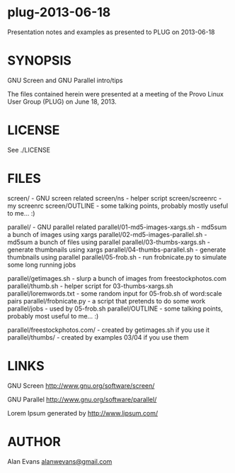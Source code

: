 plug-2013-06-18
===============

Presentation notes and examples as presented to PLUG on 2013-06-18

SYNOPSIS
========
GNU Screen and GNU Parallel intro/tips

The files contained herein were presented at a meeting of the Provo Linux
User Group (PLUG) on June 18, 2013.

LICENSE
=======
See ./LICENSE

FILES
=====
screen/	- GNU screen related
screen/ns - helper script
screen/screenrc - my screenrc
screen/OUTLINE - some talking points, probably mostly useful to me... :)

parallel/ - GNU parallel related
parallel/01-md5-images-xargs.sh - md5sum a bunch of images using xargs
parallel/02-md5-images-parallel.sh - md5sum a bunch of files using parallel
parallel/03-thumbs-xargs.sh - generate thumbnails using xargs
parallel/04-thumbs-parallel.sh - generate thumbnails using parallel
parallel/05-frob.sh - run frobnicate.py to simulate some long running jobs

parallel/getimages.sh - slurp a bunch of images from freestockphotos.com
parallel/thumb.sh - helper script for 03-thumbs-xargs.sh
parallel/loremwords.txt - some random input for 05-frob.sh of word:scale pairs
parallel/frobnicate.py - a script that pretends to do some work
parallel/jobs - used by 05-frob.sh
parallel/OUTLINE - some talking points, probably most useful to me... :)

parallel/freestockphotos.com/ - created by getimages.sh if you use it
parallel/thumbs/ - created by examples 03/04 if you use them

LINKS
=====
GNU Screen
http://www.gnu.org/software/screen/

GNU Parallel
http://www.gnu.org/software/parallel/

Lorem Ipsum generated by
http://www.lipsum.com/

AUTHOR
======
Alan Evans <alanwevans@gmail.com>
